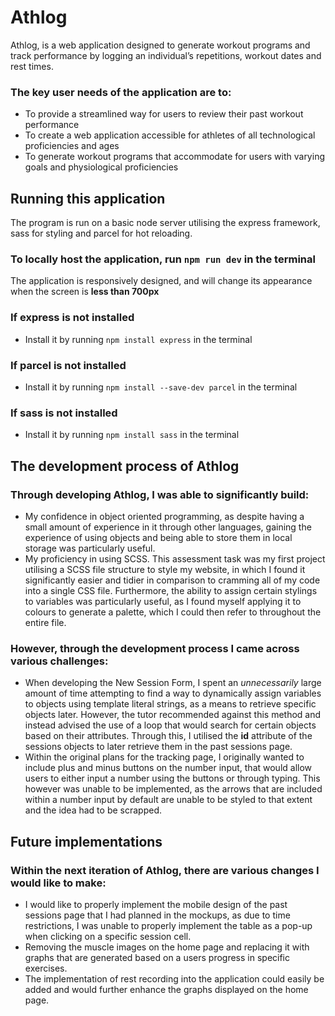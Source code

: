 # Athlog
Athlog, is a web application designed to generate workout programs and track performance by logging an individual’s repetitions, workout dates and rest times.

### The key user needs of the application are to:
- To provide a streamlined way for users to review their past workout performance
- To create a web application accessible for athletes of all technological proficiencies and ages
- To generate workout programs that accommodate for users with varying goals and physiological proficiencies




## Running this application
The program is run on a basic node server utilising the express framework, sass for styling and parcel for hot reloading.

### To locally host the application, run ```npm run dev``` in the terminal

The application is responsively designed, and will change its appearance when the screen is **less than 700px**

### If express is not installed
- Install it by running ```npm install express``` in the terminal
### If parcel is not installed
- Install it by running ```npm install --save-dev parcel``` in the terminal
### If sass is not installed
- Install it by running ```npm install sass``` in the terminal




## The development process of Athlog
### Through developing Athlog, I was able to significantly build:
- My confidence in object oriented programming, as despite having a small amount of experience in it through other languages, gaining the experience of using objects and being able to store them in local storage was particularly useful.
- My proficiency in using SCSS. This assessment task was my first project utilising a SCSS file structure to style my website, in which I found it significantly easier and tidier in comparison to cramming all of my code into a single CSS file. Furthermore, the ability to assign certain stylings to variables was particularly useful, as I found myself applying it to colours to generate a palette, which I could then refer to throughout the entire file.

### However, through the development process I came across various challenges:
- When developing the New Session Form, I spent an *unnecessarily* large amount of time attempting to find a way to dynamically assign variables to objects using template literal strings, as a means to retrieve specific objects later. However, the tutor recommended against this method and instead advised the use of a loop that would search for certain objects based on their attributes. Through this, I utilised the **id** attribute of the sessions objects to later retrieve them in the past sessions page.
- Within the original plans for the tracking page, I originally wanted to include plus and minus buttons on the number input, that would allow users to either input a number using the buttons or through typing. This however was unable to be implemented, as the arrows that are included within a number input by default are unable to be styled to that extent and the idea had to be scrapped.




## Future implementations
### Within the next iteration of Athlog, there are various changes I would like to make:
- I would like to properly implement the mobile design of the past sessions page that I had planned in the mockups, as due to time restrictions, I was unable to properly implement the table as a pop-up when clicking on a specific session cell.
- Removing the muscle images on the home page and replacing it with graphs that are generated based on a users progress in specific exercises.
- The implementation of rest recording into the application could easily be added and would further enhance the graphs displayed on the home page.